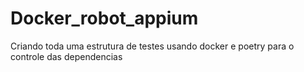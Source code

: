 # Docker_robot_appium
Criando toda uma estrutura de testes usando docker e poetry para o controle das dependencias
